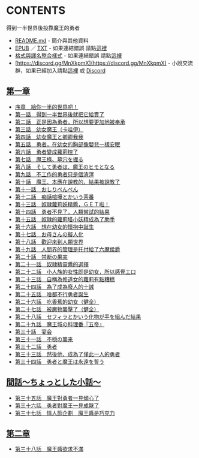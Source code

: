 # CONTENTS

得到一半世界後投靠魔王的勇者


- [README.md](README.md) - 簡介與其他資料
- [EPUB](https://gitlab.com/demonovel/epub-txt/blob/master/syosetu_out/%E5%BE%97%E5%88%B0%E4%B8%80%E5%8D%8A%E4%B8%96%E7%95%8C%E5%BE%8C%E6%8A%95%E9%9D%A0%E9%AD%94%E7%8E%8B%E7%9A%84%E5%8B%87%E8%80%85.epub) ／ [TXT](https://gitlab.com/demonovel/epub-txt/blob/master/syosetu_out/out/%E5%BE%97%E5%88%B0%E4%B8%80%E5%8D%8A%E4%B8%96%E7%95%8C%E5%BE%8C%E6%8A%95%E9%9D%A0%E9%AD%94%E7%8E%8B%E7%9A%84%E5%8B%87%E8%80%85.out.txt) - 如果連結錯誤 請點[這裡](https://gitlab.com/demonovel/epub-txt/tree/master)
- [格式與譯名整合樣式](https://github.com/bluelovers/node-novel/blob/master/lib/locales/%E5%BE%97%E5%88%B0%E4%B8%80%E5%8D%8A%E4%B8%96%E7%95%8C%E5%BE%8C%E6%8A%95%E9%9D%A0%E9%AD%94%E7%8E%8B%E7%9A%84%E5%8B%87%E8%80%85.ts) - 如果連結錯誤 請點[這裡](https://github.com/bluelovers/node-novel/tree/master/lib/locales)
- [https://discord.gg/MnXkpmX](https://discord.gg/MnXkpmX) - 小說交流群，如果已經加入請點[這裡](https://discordapp.com/channels/467794087769014273/467794088285175809) 或 [Discord](https://discordapp.com/channels/@me)


## [第一章](00000_%E7%AC%AC%E4%B8%80%E7%AB%A0)

- [序章　給你一半的世界吧！](00000_%E7%AC%AC%E4%B8%80%E7%AB%A0/00010_%E5%BA%8F%E7%AB%A0%E3%80%80%E7%B5%A6%E4%BD%A0%E4%B8%80%E5%8D%8A%E7%9A%84%E4%B8%96%E7%95%8C%E5%90%A7%EF%BC%81.txt)
- [第一話　得到一半世界後就把它給賣了](00000_%E7%AC%AC%E4%B8%80%E7%AB%A0/00020_%E7%AC%AC%E4%B8%80%E8%A9%B1%E3%80%80%E5%BE%97%E5%88%B0%E4%B8%80%E5%8D%8A%E4%B8%96%E7%95%8C%E5%BE%8C%E5%B0%B1%E6%8A%8A%E5%AE%83%E7%B5%A6%E8%B3%A3%E4%BA%86.txt)
- [第二話　正是因為勇者，所以想要更加地被奉承](00000_%E7%AC%AC%E4%B8%80%E7%AB%A0/00030_%E7%AC%AC%E4%BA%8C%E8%A9%B1%E3%80%80%E6%AD%A3%E6%98%AF%E5%9B%A0%E7%82%BA%E5%8B%87%E8%80%85%EF%BC%8C%E6%89%80%E4%BB%A5%E6%83%B3%E8%A6%81%E6%9B%B4%E5%8A%A0%E5%9C%B0%E8%A2%AB%E5%A5%89%E6%89%BF.txt)
- [第三話　幼女魔王（卡哇伊）](00000_%E7%AC%AC%E4%B8%80%E7%AB%A0/00040_%E7%AC%AC%E4%B8%89%E8%A9%B1%E3%80%80%E5%B9%BC%E5%A5%B3%E9%AD%94%E7%8E%8B%EF%BC%88%E5%8D%A1%E5%93%87%E4%BC%8A%EF%BC%89.txt)
- [第四話　幼女魔王と卿卿我我](00000_%E7%AC%AC%E4%B8%80%E7%AB%A0/00050_%E7%AC%AC%E5%9B%9B%E8%A9%B1%E3%80%80%E5%B9%BC%E5%A5%B3%E9%AD%94%E7%8E%8B%E3%81%A8%E5%8D%BF%E5%8D%BF%E6%88%91%E6%88%91.txt)
- [第五話　勇者，在幼女的胸部像嬰兒一樣安眠](00000_%E7%AC%AC%E4%B8%80%E7%AB%A0/00060_%E7%AC%AC%E4%BA%94%E8%A9%B1%E3%80%80%E5%8B%87%E8%80%85%EF%BC%8C%E5%9C%A8%E5%B9%BC%E5%A5%B3%E7%9A%84%E8%83%B8%E9%83%A8%E5%83%8F%E5%AC%B0%E5%85%92%E4%B8%80%E6%A8%A3%E5%AE%89%E7%9C%A0.txt)
- [第六話　勇者變成蘿莉控了](00000_%E7%AC%AC%E4%B8%80%E7%AB%A0/00070_%E7%AC%AC%E5%85%AD%E8%A9%B1%E3%80%80%E5%8B%87%E8%80%85%E8%AE%8A%E6%88%90%E8%98%BF%E8%8E%89%E6%8E%A7%E4%BA%86.txt)
- [第七話　魔王様、墓穴を掘る](00000_%E7%AC%AC%E4%B8%80%E7%AB%A0/00080_%E7%AC%AC%E4%B8%83%E8%A9%B1%E3%80%80%E9%AD%94%E7%8E%8B%E6%A7%98%E3%80%81%E5%A2%93%E7%A9%B4%E3%82%92%E6%8E%98%E3%82%8B.txt)
- [第八話　そして勇者は、魔王のヒモとなる](00000_%E7%AC%AC%E4%B8%80%E7%AB%A0/00090_%E7%AC%AC%E5%85%AB%E8%A9%B1%E3%80%80%E3%81%9D%E3%81%97%E3%81%A6%E5%8B%87%E8%80%85%E3%81%AF%E3%80%81%E9%AD%94%E7%8E%8B%E3%81%AE%E3%83%92%E3%83%A2%E3%81%A8%E3%81%AA%E3%82%8B.txt)
- [第九話　不工作的勇者只是個渣滓](00000_%E7%AC%AC%E4%B8%80%E7%AB%A0/00100_%E7%AC%AC%E4%B9%9D%E8%A9%B1%E3%80%80%E4%B8%8D%E5%B7%A5%E4%BD%9C%E7%9A%84%E5%8B%87%E8%80%85%E5%8F%AA%E6%98%AF%E5%80%8B%E6%B8%A3%E6%BB%93.txt)
- [第十話　魔王、本應在說教的，結果被說教了](00000_%E7%AC%AC%E4%B8%80%E7%AB%A0/00110_%E7%AC%AC%E5%8D%81%E8%A9%B1%E3%80%80%E9%AD%94%E7%8E%8B%E3%80%81%E6%9C%AC%E6%87%89%E5%9C%A8%E8%AA%AA%E6%95%99%E7%9A%84%EF%BC%8C%E7%B5%90%E6%9E%9C%E8%A2%AB%E8%AA%AA%E6%95%99%E4%BA%86.txt)
- [第十一話　おしりぺんぺん](00000_%E7%AC%AC%E4%B8%80%E7%AB%A0/00120_%E7%AC%AC%E5%8D%81%E4%B8%80%E8%A9%B1%E3%80%80%E3%81%8A%E3%81%97%E3%82%8A%E3%81%BA%E3%82%93%E3%81%BA%E3%82%93.txt)
- [第十二話　痴話喧嘩とかいう茶番](00000_%E7%AC%AC%E4%B8%80%E7%AB%A0/00130_%E7%AC%AC%E5%8D%81%E4%BA%8C%E8%A9%B1%E3%80%80%E7%97%B4%E8%A9%B1%E5%96%A7%E5%98%A9%E3%81%A8%E3%81%8B%E3%81%84%E3%81%86%E8%8C%B6%E7%95%AA.txt)
- [第十三話　奴隷蘿莉妖精醬，ＧＥＴ啦！](00000_%E7%AC%AC%E4%B8%80%E7%AB%A0/00140_%E7%AC%AC%E5%8D%81%E4%B8%89%E8%A9%B1%E3%80%80%E5%A5%B4%E9%9A%B7%E8%98%BF%E8%8E%89%E5%A6%96%E7%B2%BE%E9%86%AC%EF%BC%8C%EF%BC%A7%EF%BC%A5%EF%BC%B4%E5%95%A6%EF%BC%81.txt)
- [第十四話　勇者不見了，人類嘗試的結果](00000_%E7%AC%AC%E4%B8%80%E7%AB%A0/00150_%E7%AC%AC%E5%8D%81%E5%9B%9B%E8%A9%B1%E3%80%80%E5%8B%87%E8%80%85%E4%B8%8D%E8%A6%8B%E4%BA%86%EF%BC%8C%E4%BA%BA%E9%A1%9E%E5%98%97%E8%A9%A6%E7%9A%84%E7%B5%90%E6%9E%9C.txt)
- [第十五話　奴隸的蘿莉塔小妖精成為了助手](00000_%E7%AC%AC%E4%B8%80%E7%AB%A0/00160_%E7%AC%AC%E5%8D%81%E4%BA%94%E8%A9%B1%E3%80%80%E5%A5%B4%E9%9A%B8%E7%9A%84%E8%98%BF%E8%8E%89%E5%A1%94%E5%B0%8F%E5%A6%96%E7%B2%BE%E6%88%90%E7%82%BA%E4%BA%86%E5%8A%A9%E6%89%8B.txt)
- [第十六話　想在幼女的懷抱中誕生](00000_%E7%AC%AC%E4%B8%80%E7%AB%A0/00170_%E7%AC%AC%E5%8D%81%E5%85%AD%E8%A9%B1%E3%80%80%E6%83%B3%E5%9C%A8%E5%B9%BC%E5%A5%B3%E7%9A%84%E6%87%B7%E6%8A%B1%E4%B8%AD%E8%AA%95%E7%94%9F.txt)
- [第十七話　お母さんの擬人化](00000_%E7%AC%AC%E4%B8%80%E7%AB%A0/00180_%E7%AC%AC%E5%8D%81%E4%B8%83%E8%A9%B1%E3%80%80%E3%81%8A%E6%AF%8D%E3%81%95%E3%82%93%E3%81%AE%E6%93%AC%E4%BA%BA%E5%8C%96.txt)
- [第十八話　歡迎來到人類世界](00000_%E7%AC%AC%E4%B8%80%E7%AB%A0/00190_%E7%AC%AC%E5%8D%81%E5%85%AB%E8%A9%B1%E3%80%80%E6%AD%A1%E8%BF%8E%E4%BE%86%E5%88%B0%E4%BA%BA%E9%A1%9E%E4%B8%96%E7%95%8C.txt)
- [第十九話　人間界的管理是托付給了六魔侯爵](00000_%E7%AC%AC%E4%B8%80%E7%AB%A0/00200_%E7%AC%AC%E5%8D%81%E4%B9%9D%E8%A9%B1%E3%80%80%E4%BA%BA%E9%96%93%E7%95%8C%E7%9A%84%E7%AE%A1%E7%90%86%E6%98%AF%E6%89%98%E4%BB%98%E7%B5%A6%E4%BA%86%E5%85%AD%E9%AD%94%E4%BE%AF%E7%88%B5.txt)
- [第二十話　禁断の果実](00000_%E7%AC%AC%E4%B8%80%E7%AB%A0/00210_%E7%AC%AC%E4%BA%8C%E5%8D%81%E8%A9%B1%E3%80%80%E7%A6%81%E6%96%AD%E3%81%AE%E6%9E%9C%E5%AE%9F.txt)
- [第二十一話　奴隸精靈醬的選擇](00000_%E7%AC%AC%E4%B8%80%E7%AB%A0/00220_%E7%AC%AC%E4%BA%8C%E5%8D%81%E4%B8%80%E8%A9%B1%E3%80%80%E5%A5%B4%E9%9A%B8%E7%B2%BE%E9%9D%88%E9%86%AC%E7%9A%84%E9%81%B8%E6%93%87.txt)
- [第二十二話　小人族的女性即是幼女，所以感覺工口](00000_%E7%AC%AC%E4%B8%80%E7%AB%A0/00230_%E7%AC%AC%E4%BA%8C%E5%8D%81%E4%BA%8C%E8%A9%B1%E3%80%80%E5%B0%8F%E4%BA%BA%E6%97%8F%E7%9A%84%E5%A5%B3%E6%80%A7%E5%8D%B3%E6%98%AF%E5%B9%BC%E5%A5%B3%EF%BC%8C%E6%89%80%E4%BB%A5%E6%84%9F%E8%A6%BA%E5%B7%A5%E5%8F%A3.txt)
- [第二十三話　自稱為修道女的蘿莉有點糟糕](00000_%E7%AC%AC%E4%B8%80%E7%AB%A0/00240_%E7%AC%AC%E4%BA%8C%E5%8D%81%E4%B8%89%E8%A9%B1%E3%80%80%E8%87%AA%E7%A8%B1%E7%82%BA%E4%BF%AE%E9%81%93%E5%A5%B3%E7%9A%84%E8%98%BF%E8%8E%89%E6%9C%89%E9%BB%9E%E7%B3%9F%E7%B3%95.txt)
- [第二十四話　為了成為廢人的十誡](00000_%E7%AC%AC%E4%B8%80%E7%AB%A0/00250_%E7%AC%AC%E4%BA%8C%E5%8D%81%E5%9B%9B%E8%A9%B1%E3%80%80%E7%82%BA%E4%BA%86%E6%88%90%E7%82%BA%E5%BB%A2%E4%BA%BA%E7%9A%84%E5%8D%81%E8%AA%A1.txt)
- [第二十五話　啥都不行勇者誕生](00000_%E7%AC%AC%E4%B8%80%E7%AB%A0/00260_%E7%AC%AC%E4%BA%8C%E5%8D%81%E4%BA%94%E8%A9%B1%E3%80%80%E5%95%A5%E9%83%BD%E4%B8%8D%E8%A1%8C%E5%8B%87%E8%80%85%E8%AA%95%E7%94%9F.txt)
- [第二十六話　吃香蕉的幼女（健全）](00000_%E7%AC%AC%E4%B8%80%E7%AB%A0/00270_%E7%AC%AC%E4%BA%8C%E5%8D%81%E5%85%AD%E8%A9%B1%E3%80%80%E5%90%83%E9%A6%99%E8%95%89%E7%9A%84%E5%B9%BC%E5%A5%B3%EF%BC%88%E5%81%A5%E5%85%A8%EF%BC%89.txt)
- [第二十七話　被魔物襲擊了（健全）](00000_%E7%AC%AC%E4%B8%80%E7%AB%A0/00280_%E7%AC%AC%E4%BA%8C%E5%8D%81%E4%B8%83%E8%A9%B1%E3%80%80%E8%A2%AB%E9%AD%94%E7%89%A9%E8%A5%B2%E6%93%8A%E4%BA%86%EF%BC%88%E5%81%A5%E5%85%A8%EF%BC%89.txt)
- [第二十八話　セフィラとかいう化物が手を組んだ結果](00000_%E7%AC%AC%E4%B8%80%E7%AB%A0/00290_%E7%AC%AC%E4%BA%8C%E5%8D%81%E5%85%AB%E8%A9%B1%E3%80%80%E3%82%BB%E3%83%95%E3%82%A3%E3%83%A9%E3%81%A8%E3%81%8B%E3%81%84%E3%81%86%E5%8C%96%E7%89%A9%E3%81%8C%E6%89%8B%E3%82%92%E7%B5%84%E3%82%93%E3%81%A0%E7%B5%90%E6%9E%9C.txt)
- [第二十九話　魔王城の料理番『五帝』](00000_%E7%AC%AC%E4%B8%80%E7%AB%A0/00300_%E7%AC%AC%E4%BA%8C%E5%8D%81%E4%B9%9D%E8%A9%B1%E3%80%80%E9%AD%94%E7%8E%8B%E5%9F%8E%E3%81%AE%E6%96%99%E7%90%86%E7%95%AA%E3%80%8E%E4%BA%94%E5%B8%9D%E3%80%8F.txt)
- [第三十話　宴会](00000_%E7%AC%AC%E4%B8%80%E7%AB%A0/00310_%E7%AC%AC%E4%B8%89%E5%8D%81%E8%A9%B1%E3%80%80%E5%AE%B4%E4%BC%9A.txt)
- [第三十一話　不穏の襲来](00000_%E7%AC%AC%E4%B8%80%E7%AB%A0/00320_%E7%AC%AC%E4%B8%89%E5%8D%81%E4%B8%80%E8%A9%B1%E3%80%80%E4%B8%8D%E7%A9%8F%E3%81%AE%E8%A5%B2%E6%9D%A5.txt)
- [第三十二話　勇者](00000_%E7%AC%AC%E4%B8%80%E7%AB%A0/00330_%E7%AC%AC%E4%B8%89%E5%8D%81%E4%BA%8C%E8%A9%B1%E3%80%80%E5%8B%87%E8%80%85.txt)
- [第三十三話　然後他，成為了僅此一人的勇者](00000_%E7%AC%AC%E4%B8%80%E7%AB%A0/00340_%E7%AC%AC%E4%B8%89%E5%8D%81%E4%B8%89%E8%A9%B1%E3%80%80%E7%84%B6%E5%BE%8C%E4%BB%96%EF%BC%8C%E6%88%90%E7%82%BA%E4%BA%86%E5%83%85%E6%AD%A4%E4%B8%80%E4%BA%BA%E7%9A%84%E5%8B%87%E8%80%85.txt)
- [第三十四話　勇者と魔王は永遠を誓う](00000_%E7%AC%AC%E4%B8%80%E7%AB%A0/00350_%E7%AC%AC%E4%B8%89%E5%8D%81%E5%9B%9B%E8%A9%B1%E3%80%80%E5%8B%87%E8%80%85%E3%81%A8%E9%AD%94%E7%8E%8B%E3%81%AF%E6%B0%B8%E9%81%A0%E3%82%92%E8%AA%93%E3%81%86.txt)


## [間話～ちょっとした小話～](00010_%E9%96%93%E8%A9%B1%EF%BD%9E%E3%81%A1%E3%82%87%E3%81%A3%E3%81%A8%E3%81%97%E3%81%9F%E5%B0%8F%E8%A9%B1%EF%BD%9E)

- [第三十五話　魔王對勇者一見傾心了](00010_%E9%96%93%E8%A9%B1%EF%BD%9E%E3%81%A1%E3%82%87%E3%81%A3%E3%81%A8%E3%81%97%E3%81%9F%E5%B0%8F%E8%A9%B1%EF%BD%9E/00010_%E7%AC%AC%E4%B8%89%E5%8D%81%E4%BA%94%E8%A9%B1%E3%80%80%E9%AD%94%E7%8E%8B%E5%B0%8D%E5%8B%87%E8%80%85%E4%B8%80%E8%A6%8B%E5%82%BE%E5%BF%83%E4%BA%86.txt)
- [第三十六話　勇者對魔王一見成厭了](00010_%E9%96%93%E8%A9%B1%EF%BD%9E%E3%81%A1%E3%82%87%E3%81%A3%E3%81%A8%E3%81%97%E3%81%9F%E5%B0%8F%E8%A9%B1%EF%BD%9E/00020_%E7%AC%AC%E4%B8%89%E5%8D%81%E5%85%AD%E8%A9%B1%E3%80%80%E5%8B%87%E8%80%85%E5%B0%8D%E9%AD%94%E7%8E%8B%E4%B8%80%E8%A6%8B%E6%88%90%E5%8E%AD%E4%BA%86.txt)
- [第三十七話　情人節企劃　魔王醬是巧克力](00010_%E9%96%93%E8%A9%B1%EF%BD%9E%E3%81%A1%E3%82%87%E3%81%A3%E3%81%A8%E3%81%97%E3%81%9F%E5%B0%8F%E8%A9%B1%EF%BD%9E/00030_%E7%AC%AC%E4%B8%89%E5%8D%81%E4%B8%83%E8%A9%B1%E3%80%80%E6%83%85%E4%BA%BA%E7%AF%80%E4%BC%81%E5%8A%83%E3%80%80%E9%AD%94%E7%8E%8B%E9%86%AC%E6%98%AF%E5%B7%A7%E5%85%8B%E5%8A%9B.txt)


## [第二章](00020_%E7%AC%AC%E4%BA%8C%E7%AB%A0)

- [第三十八話　魔王醬欲求不滿](00020_%E7%AC%AC%E4%BA%8C%E7%AB%A0/00010_%E7%AC%AC%E4%B8%89%E5%8D%81%E5%85%AB%E8%A9%B1%E3%80%80%E9%AD%94%E7%8E%8B%E9%86%AC%E6%AC%B2%E6%B1%82%E4%B8%8D%E6%BB%BF.txt)


